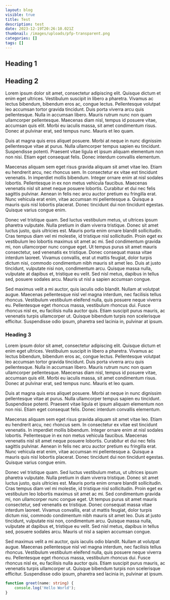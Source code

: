 ```yaml
---
layout: blog
visible: true
title: Test
description: test
date: 2023-12-19T20:26:10.021Z
thumbnail: /images/uploads/pfp-transparent.png
categories: []
tags: []
---
```


## Heading 1

## Heading 2

Lorem ipsum dolor sit amet, consectetur adipiscing elit. Quisque dictum et enim eget ultrices. Vestibulum suscipit in libero a pharetra. Vivamus ac lectus bibendum, bibendum eros ac, congue lectus. Pellentesque volutpat leo accumsan tortor gravida tincidunt. Duis porta viverra arcu quis pellentesque. Nulla in accumsan libero. Mauris rutrum nunc non quam ullamcorper pellentesque. Maecenas diam nisl, tempus id posuere vitae, accumsan quis elit. Morbi eu iaculis massa, sit amet condimentum risus. Donec at pulvinar erat, sed tempus nunc. Mauris et leo quam.

Duis at magna quis eros aliquet posuere. Morbi at neque in nunc dignissim pellentesque vitae at purus. Nulla ullamcorper tempus sapien eu tincidunt. Suspendisse potenti. Praesent vitae ligula et ipsum aliquam elementum non non nisi. Etiam eget consequat felis. Donec interdum convallis elementum.

Maecenas aliquam sem eget risus gravida aliquam sit amet vitae leo. Etiam eu hendrerit arcu, nec rhoncus sem. In consectetur ex vitae est tincidunt venenatis. In imperdiet mollis bibendum. Integer ornare enim at nisl sodales lobortis. Pellentesque in ex non metus vehicula faucibus. Maecenas venenatis nisl sit amet neque posuere lobortis. Curabitur et dui nec felis sagittis pulvinar. Aenean in felis nec arcu auctor pretium eu fringilla erat. Nunc vehicula erat enim, vitae accumsan mi pellentesque a. Quisque a mauris quis nisl lobortis placerat. Donec tincidunt dui non tincidunt egestas. Quisque varius congue enim.

Donec vel tristique quam. Sed luctus vestibulum metus, ut ultrices ipsum pharetra vulputate. Nulla pretium in diam viverra tristique. Donec sit amet luctus justo, quis ultricies est. Mauris porta enim ornare blandit sollicitudin. Cras tempus diam vel mi molestie, id tristique nisl sollicitudin. Proin eget ex vestibulum leo lobortis maximus sit amet ac mi. Sed condimentum gravida mi, non ullamcorper nunc congue eget. Ut tempus purus sit amet mauris consectetur, sed venenatis ex tristique. Donec consequat massa vitae interdum laoreet. Vivamus convallis, erat ut mattis feugiat, dolor turpis dictum nisi, commodo condimentum nibh mauris sit amet leo. Duis at justo tincidunt, vulputate nisi non, condimentum arcu. Quisque massa nulla, vulputate at dapibus et, tristique eu velit. Sed nisl metus, dapibus in tellus sed, posuere sodales arcu. Mauris ut nisl a sapien accumsan congue.

Sed maximus velit a mi auctor, quis iaculis odio blandit. Nullam at volutpat augue. Maecenas pellentesque nisl vel magna interdum, nec facilisis tellus rhoncus. Vestibulum vestibulum eleifend nulla, quis posuere neque viverra eu. Pellentesque eget rhoncus massa, vestibulum rhoncus dui. Fusce rhoncus nisl ex, eu facilisis nulla auctor quis. Etiam suscipit purus mauris, ac venenatis turpis ullamcorper ut. Quisque bibendum turpis non scelerisque efficitur. Suspendisse odio ipsum, pharetra sed lacinia in, pulvinar at ipsum.

### Heading 3

Lorem ipsum dolor sit amet, consectetur adipiscing elit. Quisque dictum et enim eget ultrices. Vestibulum suscipit in libero a pharetra. Vivamus ac lectus bibendum, bibendum eros ac, congue lectus. Pellentesque volutpat leo accumsan tortor gravida tincidunt. Duis porta viverra arcu quis pellentesque. Nulla in accumsan libero. Mauris rutrum nunc non quam ullamcorper pellentesque. Maecenas diam nisl, tempus id posuere vitae, accumsan quis elit. Morbi eu iaculis massa, sit amet condimentum risus. Donec at pulvinar erat, sed tempus nunc. Mauris et leo quam.

Duis at magna quis eros aliquet posuere. Morbi at neque in nunc dignissim pellentesque vitae at purus. Nulla ullamcorper tempus sapien eu tincidunt. Suspendisse potenti. Praesent vitae ligula et ipsum aliquam elementum non non nisi. Etiam eget consequat felis. Donec interdum convallis elementum.

Maecenas aliquam sem eget risus gravida aliquam sit amet vitae leo. Etiam eu hendrerit arcu, nec rhoncus sem. In consectetur ex vitae est tincidunt venenatis. In imperdiet mollis bibendum. Integer ornare enim at nisl sodales lobortis. Pellentesque in ex non metus vehicula faucibus. Maecenas venenatis nisl sit amet neque posuere lobortis. Curabitur et dui nec felis sagittis pulvinar. Aenean in felis nec arcu auctor pretium eu fringilla erat. Nunc vehicula erat enim, vitae accumsan mi pellentesque a. Quisque a mauris quis nisl lobortis placerat. Donec tincidunt dui non tincidunt egestas. Quisque varius congue enim.

Donec vel tristique quam. Sed luctus vestibulum metus, ut ultrices ipsum pharetra vulputate. Nulla pretium in diam viverra tristique. Donec sit amet luctus justo, quis ultricies est. Mauris porta enim ornare blandit sollicitudin. Cras tempus diam vel mi molestie, id tristique nisl sollicitudin. Proin eget ex vestibulum leo lobortis maximus sit amet ac mi. Sed condimentum gravida mi, non ullamcorper nunc congue eget. Ut tempus purus sit amet mauris consectetur, sed venenatis ex tristique. Donec consequat massa vitae interdum laoreet. Vivamus convallis, erat ut mattis feugiat, dolor turpis dictum nisi, commodo condimentum nibh mauris sit amet leo. Duis at justo tincidunt, vulputate nisi non, condimentum arcu. Quisque massa nulla, vulputate at dapibus et, tristique eu velit. Sed nisl metus, dapibus in tellus sed, posuere sodales arcu. Mauris ut nisl a sapien accumsan congue.

Sed maximus velit a mi auctor, quis iaculis odio blandit. Nullam at volutpat augue. Maecenas pellentesque nisl vel magna interdum, nec facilisis tellus rhoncus. Vestibulum vestibulum eleifend nulla, quis posuere neque viverra eu. Pellentesque eget rhoncus massa, vestibulum rhoncus dui. Fusce rhoncus nisl ex, eu facilisis nulla auctor quis. Etiam suscipit purus mauris, ac venenatis turpis ullamcorper ut. Quisque bibendum turpis non scelerisque efficitur. Suspendisse odio ipsum, pharetra sed lacinia in, pulvinar at ipsum.

```ts
function greet(name: string) {
	console.log('Hello World');
}
```
